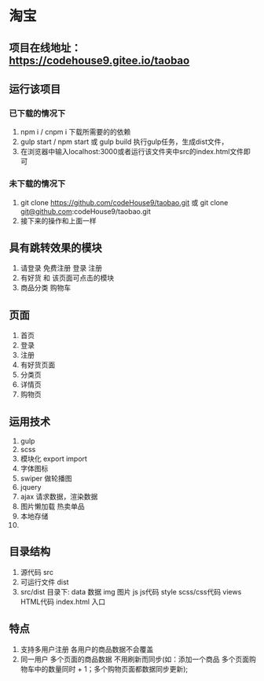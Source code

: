 # 淘宝
## 项目在线地址： https://codehouse9.gitee.io/taobao
## 运行该项目
### 已下载的情况下
1. npm i / cnpm i 下载所需要的的依赖
2. gulp start / npm start 或 gulp build 执行gulp任务，生成dist文件，
3. 在浏览器中输入localhost:3000或者运行该文件夹中src的index.html文件即可

### 未下载的情况下
1. git clone https://github.com/codeHouse9/taobao.git 或 git clone git@github.com:codeHouse9/taobao.git
2.  接下来的操作和上面一样

## 具有跳转效果的模块
1. 请登录 免费注册 登录 注册
2. 有好货 和 该页面可点击的模块
3. 商品分类 购物车

## 页面
1. 首页
2. 登录
3. 注册
4. 有好货页面
5. 分类页
6. 详情页
7. 购物页
## 运用技术
1. gulp 
2. scss
3. 模块化 export import 
4. 字体图标
5. swiper 做轮播图
6. jquery
7. ajax 请求数据，渲染数据
8. 图片懒加载 热卖单品
9. 本地存储
10. 
## 目录结构
1. 源代码 src
2. 可运行文件 dist
3. src/dist 目录下:
   data 数据
   img 图片
   js js代码
   style scss/css代码
   views HTML代码
   index.html 入口
   
## 特点
1. 支持多用户注册 各用户的商品数据不会覆盖
2. 同一用户 多个页面的商品数据 不用刷新而同步(如：添加一个商品 多个页面购物车中的数量同时 + 1；多个购物页面都数据同步更新);
